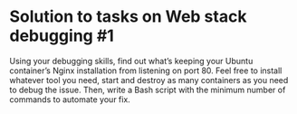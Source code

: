 # Solution to tasks on Web stack debugging #1
Using your debugging skills, find out what’s keeping your Ubuntu container’s Nginx installation from listening on port 80.
Feel free to install whatever tool you need, start and destroy as many containers as you need to debug the issue.
Then, write a Bash script with the minimum number of commands to automate your fix.
